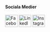 #### Sociala Medier

<a href="https://www.facebook.com/wesam.sawah"><img title="Facebook" alt ="Facebook" src = "https://socialmediawidgets.files.wordpress.com/2014/03/facebook.png" width= "40" height= "40"/></a>
<a href="https://www.linkedin.com/in/wissam-sawah-88a65672/"><img title="LinkedIn" alt="LinkedIn" src="https://socialmediawidgets.files.wordpress.com/2014/03/07_linkedin1.png" width= "40" height= "40"/></a>
<a href="https://www.instagram.com/wissam_sawah/"><img title="Instagram" alt="Instagram" src="image/instagram.png" width= "40" height= "40"/></a>
